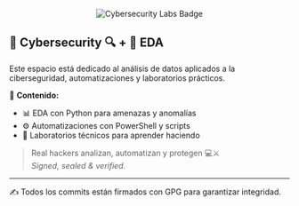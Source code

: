 
<!-- 🔐 CYBERSECURITY LABS README 💣 -->

<p align="center">
  <img src="https://img.shields.io/badge/CYBERSECURITY-LABS%20%26%20AUTOMATIONS-%2300ff9f?style=for-the-badge&logo=hackthebox&logoColor=black" alt="Cybersecurity Labs Badge">
</p>

## 🧠 Cybersecurity 🔍 + 🐍 EDA

Este espacio está dedicado al análisis de datos aplicados a la ciberseguridad, automatizaciones y laboratorios prácticos.

📂 **Contenido:**
- 📊 EDA con Python para amenazas y anomalías
- ⚙️ Automatizaciones con PowerShell y scripts
- 🧪 Laboratorios técnicos para aprender haciendo

> Real hackers analizan, automatizan y protegen 💻⚔️  
> _Signed, sealed & verified._

---

✍️ Todos los commits están firmados con GPG para garantizar integridad.




